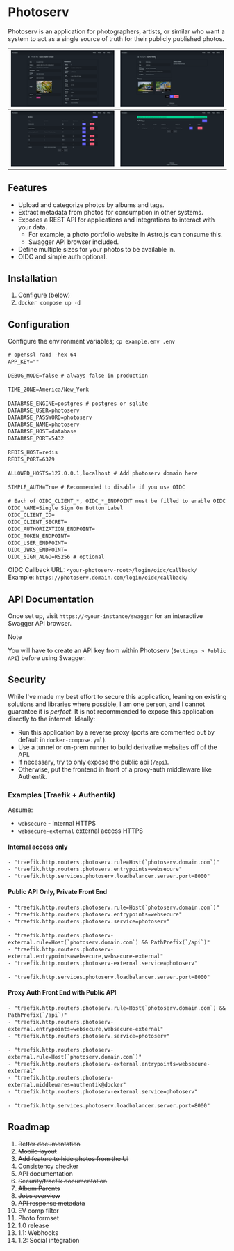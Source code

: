 # Photoserv

Photoserv is an application for photographers, artists, or similar who want a system to act as a single source of truth
for their publicly published photos.

| ![Photo detail](docs/screenshots/photo_detail.png) | ![Album detail](docs/screenshots/album_detail.png) |
| --- | --- |
| ![Size list](docs/screenshots/size_list.png) | ![API Key list](docs/screenshots/api_key_list.png) |

## Features

* Upload and categorize photos by albums and tags.
* Extract metadata from photos for consumption in other systems.
* Exposes a REST API for applications and integrations to interact with your data.
    * For example, a photo portfolio website in Astro.js can consume this.
    * Swagger API browser included.
* Define multiple sizes for your photos to be available in.
* OIDC and simple auth optional.

## Installation

1. Configure (below)
2. `docker compose up -d`

## Configuration

Configure the environment variables; `cp example.env .env`

```env
# openssl rand -hex 64
APP_KEY=""

DEBUG_MODE=false # always false in production

TIME_ZONE=America/New_York

DATABASE_ENGINE=postgres # postgres or sqlite
DATABASE_USER=photoserv
DATABASE_PASSWORD=photoserv
DATABASE_NAME=photoserv
DATABASE_HOST=database
DATABASE_PORT=5432

REDIS_HOST=redis
REDIS_PORT=6379

ALLOWED_HOSTS=127.0.0.1,localhost # Add photoserv domain here

SIMPLE_AUTH=True # Recommended to disable if you use OIDC

# Each of OIDC_CLIENT_*, OIDC_*_ENDPOINT must be filled to enable OIDC
OIDC_NAME=Single Sign On Button Label
OIDC_CLIENT_ID=
OIDC_CLIENT_SECRET=
OIDC_AUTHORIZATION_ENDPOINT=
OIDC_TOKEN_ENDPOINT=
OIDC_USER_ENDPOINT=
OIDC_JWKS_ENDPOINT=
OIDC_SIGN_ALGO=RS256 # optional
```

OIDC Callback URL: `<your-photoserv-root>/login/oidc/callback/`  
Example: `https://photoserv.domain.com/login/oidc/callback/`

## API Documentation

Once set up, visit `https://<your-instance/swagger` for an interactive Swagger API browser.

> [!NOTE]
> You will have to create an API key from within Photoserv (`Settings > Public API`) before
using Swagger.

## Security

While I've made my best effort to secure this application, leaning on existing solutions and libraries where possible,
I am one person, and I cannot guarantee it is *perfect*. It is not recommended to expose this application
directly to the internet. Ideally:

* Run this application by a reverse proxy (ports are commented out by default in `docker-compose.yml`).
* Use a tunnel or on-prem runner to build derivative websites off of the API.
* If necessary, try to only expose the public api (`/api`).
* Otherwise, put the frontend in front of a proxy-auth middleware like Authentik.

### Examples (Traefik + Authentik)

Assume:

* `websecure` - internal HTTPS
* `websecure-external` external access HTTPS

#### Internal access only

```
- "traefik.http.routers.photoserv.rule=Host(`photoserv.domain.com`)"
- "traefik.http.routers.photoserv.entrypoints=websecure"
- "traefik.http.services.photoserv.loadbalancer.server.port=8000"
```

#### Public API Only, Private Front End

```
- "traefik.http.routers.photoserv.rule=Host(`photoserv.domain.com`)"
- "traefik.http.routers.photoserv.entrypoints=websecure"
- "traefik.http.routers.photoserv.service=photoserv"

- "traefik.http.routers.photoserv-external.rule=Host(`photoserv.domain.com`) && PathPrefix(`/api`)"
- "traefik.http.routers.photoserv-external.entrypoints=websecure,websecure-external"
- "traefik.http.routers.photoserv-external.service=photoserv"

- "traefik.http.services.photoserv.loadbalancer.server.port=8000"
```

#### Proxy Auth Front End with Public API

```
- "traefik.http.routers.photoserv.rule=Host(`photoserv.domain.com`) && PathPrefix(`/api`)"
- "traefik.http.routers.photoserv-external.entrypoints=websecure,websecure-external"
- "traefik.http.routers.photoserv.service=photoserv"

- "traefik.http.routers.photoserv-external.rule=Host(`photoserv.domain.com`)"
- "traefik.http.routers.photoserv-external.entrypoints=websecure-external"
- "traefik.http.routers.photoserv-external.middlewares=authentik@docker"
- "traefik.http.routers.photoserv-external.service=photoserv"

- "traefik.http.services.photoserv.loadbalancer.server.port=8000"
```

## Roadmap

1. ~~Better documentation~~
2. ~~Mobile layout~~
3. ~~Add feature to hide photos from the UI~~
4. Consistency checker
5. ~~API documentation~~
6. ~~Security/traefik documentation~~
7. ~~Album Parents~~
8. ~~Jobs overview~~
9. ~~API response metadata~~
10. ~~EV comp filter~~
11. Photo formset
12. 1.0 release
13. 1.1: Webhooks
14. 1.2: Social integration
